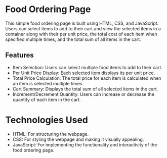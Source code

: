# Food Ordering Page
This simple food ordering page is built using HTML, CSS, and JavaScript. Users can select items to add to their cart and view the selected items in a container along with their per unit price, the total cost of each item when specified multiple times, and the total sum of all items in the cart.

## Features
- Item Selection: Users can select multiple food items to add to their cart.
- Per Unit Price Display: Each selected item displays its per unit price.
- Total Price Calculation: The total price for each item is calculated when an item is selected multiple times.
- Cart Summary: Displays the total sum of all selected items in the cart.
- Increment/Decrement Quantity: Users can increase or decrease the quantity of each item in the cart.

# Technologies Used
- HTML: For structuring the webpage.
- CSS: For styling the webpage and making it visually appealing.
- JavaScript: For implementing the functionality and interactivity of the food ordering page.
